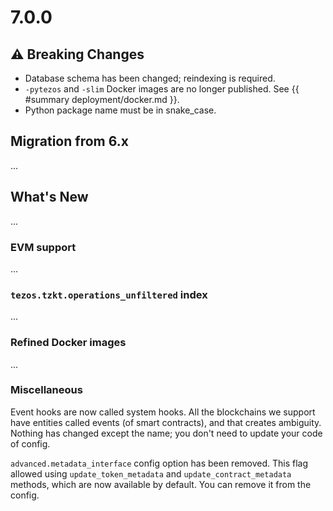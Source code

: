 # 7.0.0

## ⚠ Breaking Changes

- Database schema has been changed; reindexing is required.
- `-pytezos` and `-slim` Docker images are no longer published. See {{ #summary deployment/docker.md }}.
- Python package name must be in snake_case.

## Migration from 6.x

...

## What's New

...

### EVM support

...

### `tezos.tzkt.operations_unfiltered` index

...

### Refined Docker images

...

### Miscellaneous

Event hooks are now called system hooks. All the blockchains we support have entities called events (of smart contracts), and that creates ambiguity. Nothing has changed except the name; you don't need to update your code of config.

`advanced.metadata_interface` config option has been removed. This flag allowed using `update_token_metadata` and `update_contract_metadata` methods, which are now available by default. You can remove it from the config.
